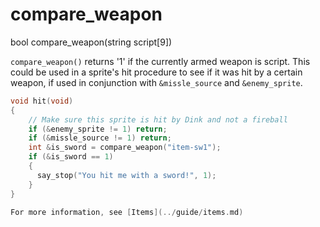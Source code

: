 # compare_weapon

<Prototype>bool compare_weapon(string script[9])</Prototype>

`compare_weapon()` returns '1' if the currently armed weapon is script. This could be used in a sprite's hit procedure to see if it was hit by a certain weapon, if used in conjunction with `&missle_source` and `&enemy_sprite`.

```c
void hit(void)
{
    // Make sure this sprite is hit by Dink and not a fireball
    if (&enemy_sprite != 1) return;
    if (&missle_source != 1) return;
    int &is_sword = compare_weapon("item-sw1");
    if (&is_sword == 1)
    {
      say_stop("You hit me with a sword!", 1);
    }
}

For more information, see [Items](../guide/items.md)